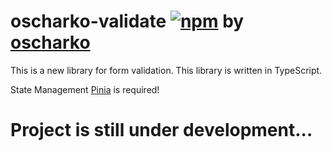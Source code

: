 # oscharko-validate [![npm](https://img.shields.io/npm/v/oscharko-validate)](https://www.npmjs.com/package/oscharko-form-validation) by [oscharko](https://oscharko.de)

This is a new library for form validation. This library is written in TypeScript.

State Management [Pinia](https://www.npmjs.com/package/pinia) is required!

# Project is still under development...
